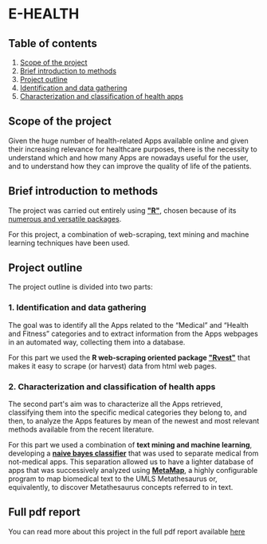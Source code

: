 # E-HEALTH

## Table of contents
1. [Scope of the project](#Scope-of-the-project)
1. [Brief introduction to methods](#Brief-introduction-to-methods)
2. [Project outline](#Project-outline)
  1. [Identification and data gathering](#Identification-and-data-gathering)
  2. [Characterization and classification of health apps](#Characterization-and-classification-of-health-apps)

## Scope of the project
Given the huge number of health-related Apps available online and given their increasing relevance for
healthcare purposes, there is the necessity to understand which and how many Apps are nowadays
useful for the user, and to understand how they can improve the quality of life of the patients.
## Brief introduction to methods
The project was carried out entirely using <b>["R"](https://www.r-project.org/)</b>, chosen because of its [numerous and versatile packages](https://blog.revolutionanalytics.com/2017/01/cran-10000.html).

For this project, a combination of web-scraping, text mining and machine learning techniques have been used.

## Project outline
The project outline is divided into two parts:
### 1. Identification and data gathering
The goal was to identify all the Apps related
to the “Medical” and “Health and Fitness” categories and to extract information from the Apps
webpages in an automated way, collecting them into a database.

For this part we used the **R web-scraping oriented package ["Rvest"](https://blog.rstudio.com/2014/11/24/rvest-easy-web-scraping-with-r/)** that makes it easy to scrape (or harvest) data from html web pages.

### 2. Characterization and classification of health apps
The second part's aim was to characterize all the Apps retrieved, classifying them into the specific medical
categories they belong to, and then, to analyze the Apps features by mean of the newest and most
relevant methods available from the recent literature.

For this part we used a combination of **text mining and machine learning**, developing a **[naive bayes classifier](https://towardsdatascience.com/introduction-to-naive-bayes-classification-4cffabb1ae54)** that was used to separate medical from not-medical apps. This separation allowed us to have a lighter database of apps that was successively analyzed using **[MetaMap](https://metamap.nlm.nih.gov/)**, a highly configurable program to map biomedical text to the UMLS Metathesaurus or, equivalently, to discover Metathesaurus concepts referred to in text.

## Full pdf report
You can read more about this project in the full pdf report available [here](Report/report_ehealth.pdf)
